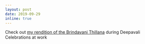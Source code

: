 ```yaml
---
layout: post
date: 2019-09-29
inline: true
---
```


Check out [my rendition of the Brindavani Thillana](https://www.youtube.com/watch?v=v9seQE_TBrw) during Deepavali Celebrations at work
